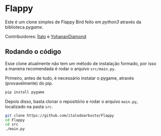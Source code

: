 # Flappy

Este é um clone simples de Flappy Bird feito em *python3* através da biblioteca *pygame*.

Contribuidores: [Ítalo](https://github.com/italodoarbusto) e [YohananDiamond](https://github.com/YohananDiamond)

## Rodando o código

Esse clone atualmente não tem um método de instalação formado, por isso a maneira recomendada é rodar o arquivo `src/main.py`.

Primeiro, antes de tudo, é necessário instalar o pygame, através (provavelmente) do pip.

```bash
pip install pygame
```

Depois disso, basta clonar o repositório e rodar o arquivo `main.py`, localizado na pasta `src`.
```bash
git clone https://github.com/italodoarbusto/Flappy
cd Flappy
cd src
./main.py
```
